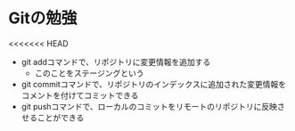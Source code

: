# Gitの勉強
<<<<<<< HEAD
- git addコマンドで、リポジトリに変更情報を追加する
  - このことをステージングという
- git commitコマンドで、リポジトリのインデックスに追加された変更情報をコメントを付けてコミットできる
- git pushコマンドで、ローカルのコミットをリモートのリポジトリに反映させることができる


